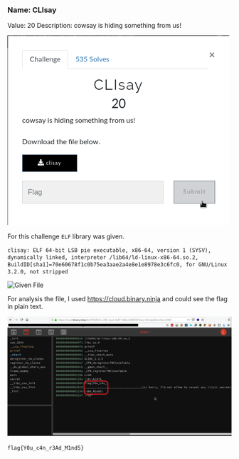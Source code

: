 ### Name: CLIsay
Value: 20
Description: cowsay is hiding something from us!

![alt text](https://github.com/PrathmeshPure/CTF-Writeups/blob/master/NahamCon%20CTF/Warmup/CLIsay/chall.png "Challenge")

For this challenge `ELF` library was given.

```
clisay: ELF 64-bit LSB pie executable, x86-64, version 1 (SYSV), dynamically linked, interpreter /lib64/ld-linux-x86-64.so.2, BuildID[sha1]=70e60678f1c0b75ea3aae2a4e8e1e8978e3c6fc0, for GNU/Linux 3.2.0, not stripped
```

![Given File](https://github.com/PrathmeshPure/CTF-Writeups/blob/master/NahamCon%20CTF/Warmup/CLIsay/clisay)

For analysis the file, I used https://cloud.binary.ninja and could see the flag in plain text.

![alt text](https://github.com/PrathmeshPure/CTF-Writeups/blob/master/NahamCon%20CTF/Warmup/CLIsay/flag.png "Flag")

`flag{Y0u_c4n_r3Ad_M1nd5}`